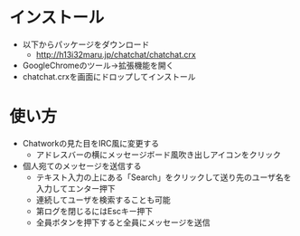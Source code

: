 インストール
====================
- 以下からパッケージをダウンロード
  - http://h13i32maru.jp/chatchat/chatchat.crx
- GoogleChromeのツール→拡張機能を開く
- chatchat.crxを画面にドロップしてインストール

使い方
====================
- Chatworkの見た目をIRC風に変更する
  - アドレスバーの横にメッセージボード風吹き出しアイコンをクリック
- 個人宛てのメッセージを送信する
  - テキスト入力の上にある「Search」をクリックして送り先のユーザ名を入力してエンター押下
  - 連続してユーザを検索することも可能
  - 第ログを閉じるにはEscキー押下
  - 全員ボタンを押下すると全員にメッセージを送信
